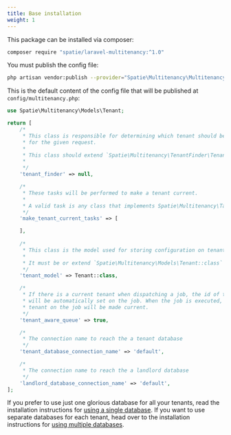 ```yaml
---
title: Base installation
weight: 1
---
```


This package can be installed via composer:

```bash
composer require "spatie/laravel-multitenancy:^1.0"
```

You must publish the config file:

```bash
php artisan vendor:publish --provider="Spatie\Multitenancy\MultitenancyServiceProvider" --tag="config"
```

This is the default content of the config file that will be published at `config/multitenancy.php`:

```php
use Spatie\Multitenancy\Models\Tenant;

return [
    /*
     * This class is responsible for determining which tenant should be current
     * for the given request.
     *
     * This class should extend `Spatie\Multitenancy\TenantFinder\TenantFinder`
     *
     */
    'tenant_finder' => null,

    /*
     * These tasks will be performed to make a tenant current.
     *
     * A valid task is any class that implements Spatie\Multitenancy\Tasks\MakeTenantCurrentTask
     */
    'make_tenant_current_tasks' => [

    ],
    
    /*
     * This class is the model used for storing configuration on tenants.
     *
     * It must be or extend `Spatie\Multitenancy\Models\Tenant::class`
     */
    'tenant_model' => Tenant::class,

    /*
     * If there is a current tenant when dispatching a job, the id of the current tenant
     * will be automatically set on the job. When the job is executed, the set
     * tenant on the job will be made current.
     */
    'tenant_aware_queue' => true,

    /*
     * The connection name to reach the a tenant database
     */
    'tenant_database_connection_name' => 'default',

    /*
     * The connection name to reach the a landlord database
     */
    'landlord_database_connection_name' => 'default',
];
```


If you prefer to use just one glorious database for all your tenants, read the installation instructions for [using a single database](/laravel-multitenancy/v1/installation/using-a-single-database). If you want to use separate databases for each tenant, head over to the installation instructions for [using multiple databases](/laravel-multitenancy/v1/installation/using-multiple-databases). 


